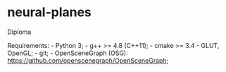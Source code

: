 # neural-planes
Diploma

Requirements:
	- Python 3;
	- g++ >= 4.8 (C++11);
	- cmake >= 3.4
	- GLUT, OpenGL;
	- git;
	- OpenSceneGraph (OSG): https://github.com/openscenegraph/OpenSceneGraph;
